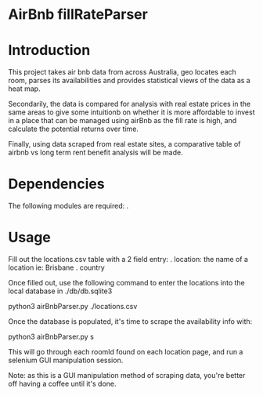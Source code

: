 # AirBnb fillRateParser

# Introduction

This project takes air bnb data from across Australia, geo locates each room, parses its availabilities and provides statistical views of the data as a heat map.

Secondarily, the data is compared for analysis with real estate prices in the same areas to give some intuitionb on whether it is more affordable to invest in a place that can be managed using airBnb as the fill rate is high, and calculate the potential returns over time.

Finally, using data scraped from real estate sites, a comparative table of airbnb vs long term rent benefit analysis will be made.

# Dependencies

The following modules are required:
. 
# Usage

Fill out the locations.csv table with a 2 field entry:
. location: the name of a location ie: Brisbane 
. country

Once filled out, use the following command to enter the locations into the local database in ./db/db.sqlite3

python3 airBnbParser.py ./locations.csv

Once the database is populated, it's time to scrape the availability info with:

python3 airBnbParser.py s

This will go through each roomId found on each location page, and run a selenium GUI manipulation session.

Note: as this is a GUI manipulation method of scraping data, you're better off having a coffee until it's done.

